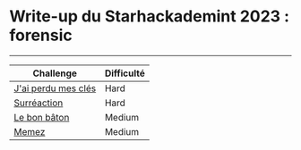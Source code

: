 # Write-up du Starhackademint 2023 : forensic
***
| Challenge | Difficulté |
|-|-|
| [J'ai perdu mes clés](cles/readme.md) | Hard |
| [Surréaction](surreaction/readme.md) | Hard |
| [Le bon bâton](le_bon_baton/readme.md) | Medium |
| [Memez](memez/readme.md) | Medium |